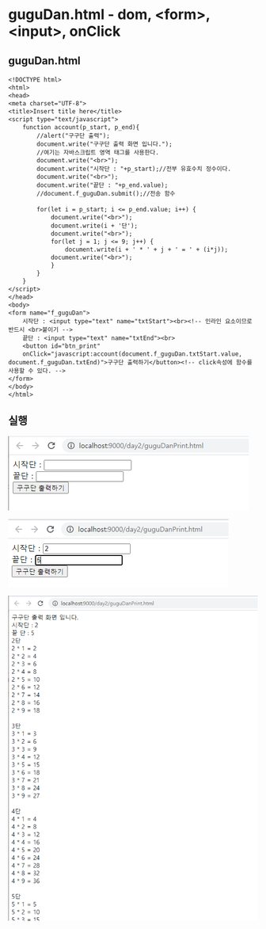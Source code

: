 # guguDan.html - dom, &lt;form&gt;, &lt;input&gt;, onClick

## guguDan.html

```markup
<!DOCTYPE html>
<html>
<head>
<meta charset="UTF-8">
<title>Insert title here</title>
<script type="text/javascript">
	function account(p_start, p_end){
		//alert("구구단 출력");
		document.write("구구단 출력 화면 입니다.");
		//여기는 자바스크립트 영역 태그를 사용한다.
		document.write("<br>");
		document.write("시작단 : "+p_start);//전부 유효수치 정수이다.
		document.write("<br>");
		document.write("끝단 : "+p_end.value);
		//document.f_guguDan.submit();//전송 함수

		for(let i = p_start; i <= p_end.value; i++) { 
			document.write("<br>");
			document.write(i + '단'); 
			document.write("<br>");
			for(let j = 1; j <= 9; j++) { 
				document.write(i + ' * ' + j + ' = ' + (i*j)); 
			document.write("<br>");
			} 
		}
	}
</script>
</head>
<body>
<form name="f_guguDan">
	시작단 : <input type="text" name="txtStart"><br><!-- 인라인 요소이므로 반드시 <br>붙이기 -->
	끝단 : <input type="text" name="txtEnd"><br>
	<button id="btn_print" 
	onClick="javascript:account(document.f_guguDan.txtStart.value, document.f_guguDan.txtEnd)">구구단 출력하기</button><!-- click속성에 함수를 사용할 수 있다. -->
</form>
</body>
</html>
```

## 실행

![1](../../.gitbook/assets/5%20%2810%29.png)

![2](../../.gitbook/assets/6%20%287%29.png)

![3](../../.gitbook/assets/7%20%284%29.png)

